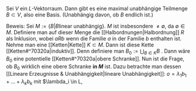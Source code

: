Sei $V$ ein $L$-Vektorraum. Dann gibt es eine maximal unabhängige Teilmenge $B \subset V$, also eine Basis. (Unabhängig davon, ob $B$ endlich ist.)

Beweis:
	Sei $M := \{B | B \text{linear unabhängig}\}$. $M$ ist insbesondere $\neq \emptyset$, da $\emptyset \in M$.
	Definiere man auf dieser Menge die [[Halbordnungen|Halbordnung]] $R$ als Inklusion, wobei $a R b$ wenn die Familie $a$ in der Familie $b$ enthalten ist. Nehme man eine [[Ketten|Kette]] $K \subset M$. Dann ist diese Kette [[Ketten#^70320a|induktiv]].
	Denn definiere man $B_0 := \bigcup_{B \in K} B$ . Dann wäre $B_0$ eine potentielle [[Ketten#^70320a|obere Schranke]]. Nun ist die Frage, ob $B_0$ wirklich eine obere Schranke **in $M$** ist. Dazu betrachte man dessen [[Lineare Erzeugnisse & Unabhängigkeit|lineare Unabhängigkeit]]: $o = \lambda_1 b_1 + ... + \lambda_k b_k$ mit $\lambda_i \in L,
	